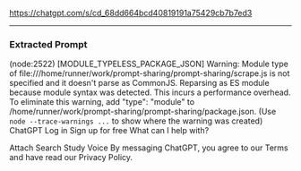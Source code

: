 https://chatgpt.com/s/cd_68dd664bcd40819191a75429cb7b7ed3


---

### Extracted Prompt
(node:2522) [MODULE_TYPELESS_PACKAGE_JSON] Warning: Module type of file:///home/runner/work/prompt-sharing/prompt-sharing/scrape.js is not specified and it doesn't parse as CommonJS.
Reparsing as ES module because module syntax was detected. This incurs a performance overhead.
To eliminate this warning, add "type": "module" to /home/runner/work/prompt-sharing/prompt-sharing/package.json.
(Use `node --trace-warnings ...` to show where the warning was created)
ChatGPT
Log in
Sign up for free
What can I help with?

Attach
Search
Study
Voice
By messaging ChatGPT, you agree to our Terms and have read our Privacy Policy.

